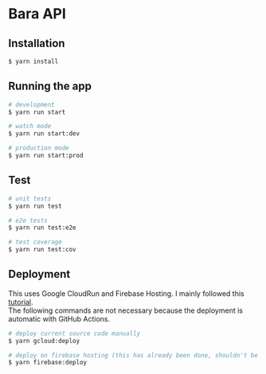 # Bara API

## Installation

```bash
$ yarn install
```

## Running the app

```bash
# development
$ yarn run start

# watch mode
$ yarn run start:dev

# production mode
$ yarn run start:prod
```

## Test

```bash
# unit tests
$ yarn run test

# e2e tests
$ yarn run test:e2e

# test coverage
$ yarn run test:cov
```

## Deployment
This uses Google CloudRun and Firebase Hosting. I mainly followed this [tutorial](https://www.tomray.dev/deploy-nestjs-cloud-run). <br>
The following commands are not necessary because the deployment is automatic with GitHub Actions.

```bash
# deploy current source code manually
$ yarn gcloud:deploy

# deploy on firebase hosting (this has already been done, shouldn't be done again)
$ yarn firebase:deploy
```